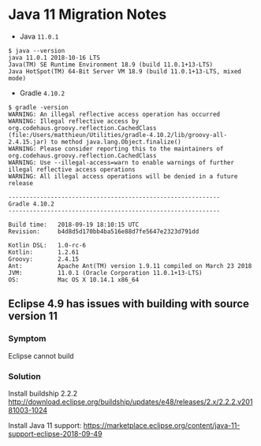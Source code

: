 # Java 11 Migration Notes

- Java `11.0.1`

```
$ java --version
java 11.0.1 2018-10-16 LTS
Java(TM) SE Runtime Environment 18.9 (build 11.0.1+13-LTS)
Java HotSpot(TM) 64-Bit Server VM 18.9 (build 11.0.1+13-LTS, mixed mode)
```
- Gradle `4.10.2`

```
$ gradle -version
WARNING: An illegal reflective access operation has occurred
WARNING: Illegal reflective access by org.codehaus.groovy.reflection.CachedClass (file:/Users/matthieun/Utilities/gradle-4.10.2/lib/groovy-all-2.4.15.jar) to method java.lang.Object.finalize()
WARNING: Please consider reporting this to the maintainers of org.codehaus.groovy.reflection.CachedClass
WARNING: Use --illegal-access=warn to enable warnings of further illegal reflective access operations
WARNING: All illegal access operations will be denied in a future release

------------------------------------------------------------
Gradle 4.10.2
------------------------------------------------------------

Build time:   2018-09-19 18:10:15 UTC
Revision:     b4d8d5d170bb4ba516e88d7fe5647e2323d791dd

Kotlin DSL:   1.0-rc-6
Kotlin:       1.2.61
Groovy:       2.4.15
Ant:          Apache Ant(TM) version 1.9.11 compiled on March 23 2018
JVM:          11.0.1 (Oracle Corporation 11.0.1+13-LTS)
OS:           Mac OS X 10.14.1 x86_64
```

## Eclipse 4.9 has issues with building with source version 11

### Symptom

Eclipse cannot build

### Solution

Install buildship 2.2.2
http://download.eclipse.org/buildship/updates/e48/releases/2.x/2.2.2.v20181003-1024

Install Java 11 support:
https://marketplace.eclipse.org/content/java-11-support-eclipse-2018-09-49
